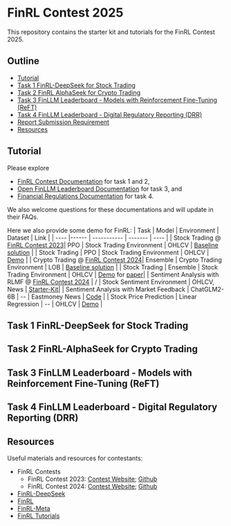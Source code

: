 # FinRL Contest 2025
This repository contains the starter kit and tutorials for the FinRL Contest 2025.

## Outline
  - [Tutorial](#tutorial)
  - [Task 1 FinRL-DeepSeek for Stock Trading](#task-1-finrl-deepseek-for-stock-trading)
  - [Task 2 FinRL AlphaSeek for Crypto Trading](#task-2-finrl-alphaseek-for-crypto-trading)
  - [Task 3 FinLLM Leaderboard - Models with Reinforcement Fine-Tuning (ReFT)](#task-3-finllm-leaderboard---models-with-reinforcement-fine-tuning-reft)
  - [Task 4 FinLLM Leaderboard - Digital Regulatory Reporting (DRR)](#task-4-finllm-leaderboard---digital-regulatory-reporting-drr)
  - [Report Submission Requirement](#report-submission-requirement)
  - [Resources](#resources)

## Tutorial
Please explore 
* [FinRL Contest Documentation](https://finrl-contest.readthedocs.io/en/latest/) for task 1 and 2, 
* [Open FinLLM Leaderboard Documentation](https://finllm-leaderboard.readthedocs.io/en/latest/) for task 3, and 
* [Financial Regulations Documentation](https://financial-regulations.readthedocs.io/en/latest/) for task 4. 

We also welcome questions for these documentations and will update in their FAQs.

Here we also provide some demo for FinRL:
| Task | Model | Environment | Dataset | Link |
| ---- |------ | ----------- | ------- | ---- |
| Stock Trading @ [FinRL Contest 2023](https://open-finance-lab.github.io/finrl-contest.github.io/)| PPO | Stock Trading Environment | OHLCV | [Baseline solution](https://github.com/Open-Finance-Lab/FinRL_Contest_2025/tree/main/Tutorials/FinRL_Contest_2023_Task_1_baseline_solution) |
| Stock Trading | PPO | Stock Trading Environment | OHLCV | [Demo](https://github.com/Open-Finance-Lab/FinRL_Contest_2025/blob/main/Tutorials/FinRL_stock_trading_demo.ipynb) |
| Crypto Trading @ [FinRL Contest 2024](https://open-finance-lab.github.io/finrl-contest-2024.github.io/)| Ensemble | Crypto Trading Environment | LOB | [Baseline solution](https://github.com/Open-Finance-Lab/FinRL_Contest_2024/tree/main/Task_1_starter_kit) |
| Stock Trading | Ensemble | Stock Trading Environment | OHLCV | [Demo](https://github.com/Open-Finance-Lab/FinRL_Contest_2025/blob/main/Tutorials/FinRL_Ensemble_StockTrading_ICAIF_2020.ipynb) for [paper](https://papers.ssrn.com/sol3/papers.cfm?abstract_id=3690996)|
| Sentiment Analysis with RLMF @ [FinRL Contest 2024](https://open-finance-lab.github.io/finrl-contest-2024.github.io/) | / | Stock Sentiment Environment | OHLCV, News | [Starter-Kit](https://github.com/Open-Finance-Lab/FinRL_Contest_2024/tree/main/Task_2_starter_kit)|
| Sentiment Analysis with Market Feedback | ChatGLM2-6B | -- | Eastmoney News | [Code](https://github.com/AI4Finance-Foundation/FinGPT/tree/master/fingpt/FinGPT_Sentiment_Analysis_v1/FinGPT_v1.0) |
| Stock Price Prediction | Linear Regression | -- | OHLCV | [Demo](https://github.com/Open-Finance-Lab/FinRL_Contest_2025/blob/main/Tutorials/Example_Linear_Regression.ipynb) |

## Task 1 FinRL-DeepSeek for Stock Trading


## Task 2 FinRL-AlphaSeek for Crypto Trading


## Task 3 FinLLM Leaderboard - Models with Reinforcement Fine-Tuning (ReFT)


## Task 4 FinLLM Leaderboard - Digital Regulatory Reporting (DRR)


## Resources
Useful materials and resources for contestants:
* FinRL Contests
  * FinRL Contest 2023: [Contest Website](https://open-finance-lab.github.io/finrl-contest.github.io/); [Github](https://github.com/Open-Finance-Lab/FinRL_Contest_2023)
  * FinRL Contest 2024: [Contest Website](https://open-finance-lab.github.io/finrl-contest-2024.github.io/); [Github](https://github.com/Open-Finance-Lab/FinRL_Contest_2024)
* [FinRL-DeepSeek](https://github.com/benstaf/FinRL_DeepSeek)
* [FinRL](https://github.com/AI4Finance-Foundation/FinRL)
* [FinRL-Meta](https://github.com/AI4Finance-Foundation/FinRL-Meta)
* [FinRL Tutorials](https://github.com/AI4Finance-Foundation/FinRL-Tutorials)
